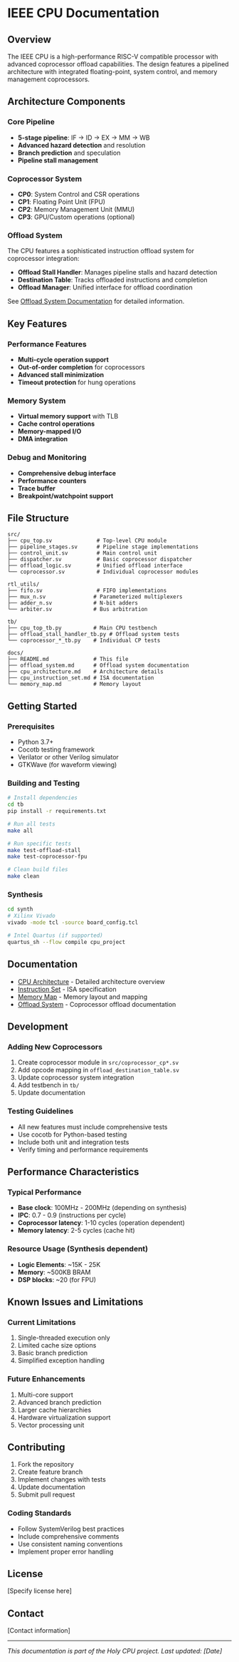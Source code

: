 # IEEE CPU Documentation

## Overview

The IEEE CPU is a high-performance RISC-V compatible processor with advanced coprocessor offload capabilities. The design features a pipelined architecture with integrated floating-point, system control, and memory management coprocessors.

## Architecture Components

### Core Pipeline
- **5-stage pipeline**: IF → ID → EX → MM → WB
- **Advanced hazard detection** and resolution
- **Branch prediction** and speculation
- **Pipeline stall management**

### Coprocessor System
- **CP0**: System Control and CSR operations
- **CP1**: Floating Point Unit (FPU) 
- **CP2**: Memory Management Unit (MMU)
- **CP3**: GPU/Custom operations (optional)

### Offload System
The CPU features a sophisticated instruction offload system for coprocessor integration:

- **Offload Stall Handler**: Manages pipeline stalls and hazard detection
- **Destination Table**: Tracks offloaded instructions and completion
- **Offload Manager**: Unified interface for offload coordination

See [Offload System Documentation](offload_system.md) for detailed information.

## Key Features

### Performance Features
- **Multi-cycle operation support**
- **Out-of-order completion** for coprocessors
- **Advanced stall minimization**
- **Timeout protection** for hung operations

### Memory System
- **Virtual memory support** with TLB
- **Cache control operations**
- **Memory-mapped I/O**
- **DMA integration**

### Debug and Monitoring
- **Comprehensive debug interface**
- **Performance counters**
- **Trace buffer**
- **Breakpoint/watchpoint support**

## File Structure

```
src/
├── cpu_top.sv              # Top-level CPU module
├── pipeline_stages.sv      # Pipeline stage implementations
├── control_unit.sv         # Main control unit
├── dispatcher.sv           # Basic coprocessor dispatcher 
├── offload_logic.sv        # Unified offload interface
└── coprocessor.sv          # Individual coprocessor modules

rtl_utils/
├── fifo.sv                 # FIFO implementations
├── mux_n.sv               # Parameterized multiplexers
├── adder_n.sv             # N-bit adders
└── arbiter.sv             # Bus arbitration

tb/
├── cpu_top_tb.py          # Main CPU testbench
├── offload_stall_handler_tb.py # Offload system tests
└── coprocessor_*_tb.py    # Individual CP tests

docs/
├── README.md              # This file
├── offload_system.md      # Offload system documentation
├── cpu_architecture.md    # Architecture details
├── cpu_instruction_set.md # ISA documentation
└── memory_map.md          # Memory layout
```

## Getting Started

### Prerequisites
- Python 3.7+
- Cocotb testing framework
- Verilator or other Verilog simulator
- GTKWave (for waveform viewing)

### Building and Testing

```bash
# Install dependencies
cd tb
pip install -r requirements.txt

# Run all tests
make all

# Run specific tests
make test-offload-stall
make test-coprocessor-fpu

# Clean build files
make clean
```

### Synthesis

```bash
cd synth
# Xilinx Vivado
vivado -mode tcl -source board_config.tcl

# Intel Quartus (if supported)
quartus_sh --flow compile cpu_project
```

## Documentation

- [CPU Architecture](cpu_architecture.md) - Detailed architecture overview
- [Instruction Set](cpu_instruction_set.md) - ISA specification
- [Memory Map](memory_map.md) - Memory layout and mapping
- [Offload System](offload_system.md) - Coprocessor offload documentation

## Development

### Adding New Coprocessors

1. Create coprocessor module in `src/coprocessor_cp*.sv`
2. Add opcode mapping in `offload_destination_table.sv`
3. Update coprocessor system integration
4. Add testbench in `tb/`
5. Update documentation

### Testing Guidelines

- All new features must include comprehensive tests
- Use cocotb for Python-based testing
- Include both unit and integration tests
- Verify timing and performance requirements

## Performance Characteristics

### Typical Performance
- **Base clock**: 100MHz - 200MHz (depending on synthesis)
- **IPC**: 0.7 - 0.9 (instructions per cycle)
- **Coprocessor latency**: 1-10 cycles (operation dependent)
- **Memory latency**: 2-5 cycles (cache hit)

### Resource Usage (Synthesis dependent)
- **Logic Elements**: ~15K - 25K
- **Memory**: ~500KB BRAM
- **DSP blocks**: ~20 (for FPU)

## Known Issues and Limitations

### Current Limitations
1. Single-threaded execution only
2. Limited cache size options
3. Basic branch prediction
4. Simplified exception handling

### Future Enhancements
1. Multi-core support
2. Advanced branch prediction
3. Larger cache hierarchies
4. Hardware virtualization support
5. Vector processing unit

## Contributing

1. Fork the repository
2. Create feature branch
3. Implement changes with tests
4. Update documentation
5. Submit pull request

### Coding Standards
- Follow SystemVerilog best practices
- Include comprehensive comments
- Use consistent naming conventions
- Implement proper error handling

## License

[Specify license here]

## Contact

[Contact information]

---

*This documentation is part of the Holy CPU project. Last updated: [Date]*
